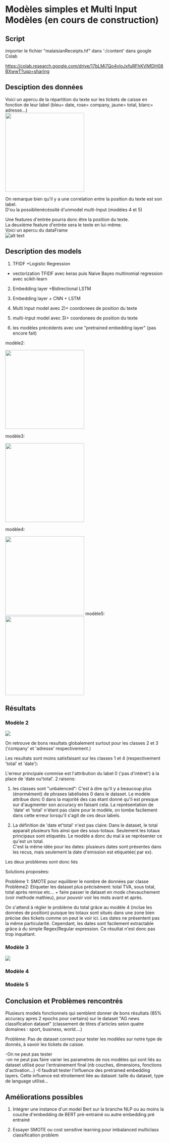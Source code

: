 # Modèles simples et Multi Input Modèles (en cours de construction)

## Script  

importer le fichier "malaisianReceipts.hf" dans ':/content' dans google Colab

https://colab.research.google.com/drive/17bLMi7Qo4vloJxfuRFhKVNfDH08BXwwT?usp=sharing

## Desciption des données
Voici un apercu de la répartition du texte sur les tickets de caisse en fonction de leur label (bleu= date, rose= company, jaune= total, blanc= adresse...)  
<img src="https://github.com/LauraBreton-leonard/PRD/blob/main/NER/MULTI_INPUT_MODEL/IMAGES/bbox.png" width="250" height="250"/>  
  
  
On remarque bien qu'il y a une correlation entre la position du texte est son label.  
D'ou la possiblienécéssité d'unmodel multi-Input (modèles 4 et 5)  

Une features d'entrée pourra donc être la position du texte.  
La deuxième feature d'entrée sera le texte en lui-même.  
Voici un apercu du dataFrame  
![alt text](https://github.com/LauraBreton-leonard/PRD/blob/main/NER/MULTI_INPUT_MODEL/IMAGES/dataFrame.PNG?raw=true)

## Description des models
1) TFIDF +Logistic Regression  
- vectorization TFIDF avec keras puis Naive Bayes multinomial regression avec scikit-learn

2) Embedding layer +Bidirectional LSTM

3) Embedding layer + CNN + LSTM

4) Multi Input model avec 2)+ coordonees de position du texte

5) multi-input model avec 3)+ coordonees de position du texte

6) les modèles précédents avec une "pretrained embedding layer" (pas encore fait) 

modèle2:    

<img src="https://github.com/LauraBreton-leonard/PRD/blob/main/NER/MULTI_INPUT_MODEL/IMAGES/model2.png" width="250" height="250"/>  

modèle3:    

<img src="https://github.com/LauraBreton-leonard/PRD/blob/main/NER/MULTI_INPUT_MODEL/IMAGES/model3.png" width="250" height="250"/>     

modèle4:  

<img src="https://github.com/LauraBreton-leonard/PRD/blob/main/NER/MULTI_INPUT_MODEL/IMAGES/model4.png" width="250" height="250"/>   
modèle5:  

<img src="https://github.com/LauraBreton-leonard/PRD/blob/main/NER/MULTI_INPUT_MODEL/IMAGES/model5.png" width="250" height="250"/>   

## Résultats
### Modèle 2  
<img src="https://github.com/LauraBreton-leonard/PRD/blob/main/NER/MULTI_INPUT_MODEL/IMAGES/model_2_10ep_resultats.PNG"/> 

On retrouve de bons resultats globalement surtout pour les classes 2 et 3 ('company' et 'adresse' respectivement.)  

Les resultats sont moins satisfaisant sur les classes 1 et 4 (respectivement 'total' et 'date'):  

L'erreur principale commise est l'attribution du label 0 ('pas d'intéret') à la place de 'date ou'total'. 
2 raisons:  
1) les classes sont "unbalenced": C'est à dire qu'il y a beaucoup plus (énormément) de phrases labélisées 0 dans le dataset. Le modèle attribue donc 0 dans la majorité des cas étant donné qu'il est presque sur d'augmenter son accuracy en faisant cela. La représentation de 'date' et 'total' n'étant pas claire pour le modèle, on tombe facilement dans cette erreur lorsqu'il s'agit de ces deux labels.  

2) La définition de 'date et'total' n'est pas claire: Dans le dataset, le total apparait plusieurs fois ainsi que des sous-totaux. Seulement les totaux principaux sont etiquetés. Le modèle a donc du mal à se représenter ce qu'est un total.  
C'est la même idée pour les dates: plusieurs dates sont présentes dans les recus, mais seulement la date d'emission est etiquetée( par ex). 
  
  
Les deux problèmes sont donc liés  
  
  
Solutions proposées:  

Problème 1: SMOTE pour equilibrer le nombre de données par classe  
Problème2: Etiqueter les dataset plus précisément: total TVA, sous total, total après remise etc... + faire passer le dataset en mode chevauchement (voir methode mathieu), pour pouvoir voir les mots avant et après.  

On s'attend à régler le problème du total grâce au modèle 4 (inclue les données de position) puisque les totaux sont situés dans une zone bien précise des tickets comme on peut le voir ici. Les dates ne présentent pas la même particularité. Cependant, les dates sont facilement extractable grâce à du simple Regex(Regular expression. Ce résultat n'est donc pas trop inquétant.


### Modèle 3    
<img src="https://github.com/LauraBreton-leonard/PRD/blob/main/NER/MULTI_INPUT_MODEL/IMAGES/model_3_10ep_resultats.PNG"/>  

### Modèle 4  

### Modèle 5  


## Conclusion et Problèmes rencontrés

Plusieurs models fonctionnels qui semblent donner de bons résultats (85% accuracy apres 2 epochs pour certains) sur le dataset "AG news classification dataset" (classement de titres d'articles selon quatre domaines : sport, business, world....)  

Problème: Pas de dataset correct pour tester les modèles sur notre type de donnés, à savoir les tickets de caisse.  

-On ne peut pas tester  
-on ne peut pas faire varier les parametres de nos modèles  qui sont liés au dataset utilisé pour l'entrainement final (nb couches, dimensions, fonctions d'activation...) 
-Il faudrait tester l'influence des pretrained embedding layers. Cette influence est étroitement liée au dataset: taille du dataset, type de language utilisé...  


## Améliorations possibles
1) Intégrer une instance d'un model Bert sur la branche NLP ou au moins la couche d'embedding de BERT pré-entrainé ou autre embedding pré entrainé   

2) Essayer SMOTE ou cost sensitive learning pour imbalanced multiclass classification problem
